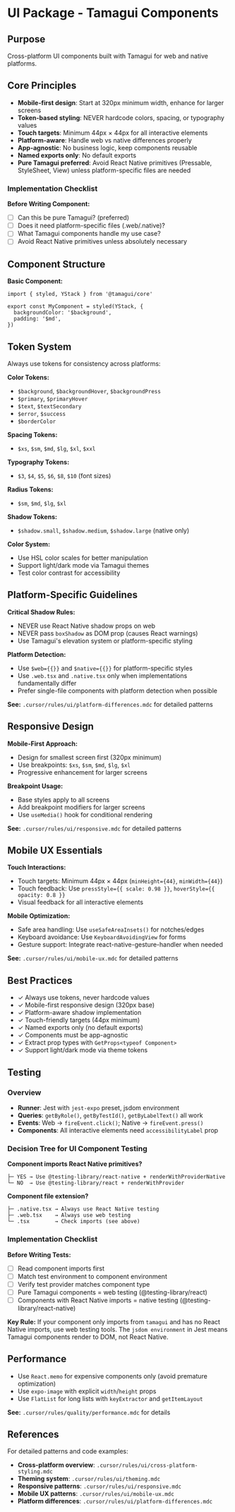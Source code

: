 # UI Package - Tamagui Components

## Purpose
Cross-platform UI components built with Tamagui for web and native platforms.

## Core Principles
- **Mobile-first design**: Start at 320px minimum width, enhance for larger screens
- **Token-based styling**: NEVER hardcode colors, spacing, or typography values
- **Touch targets**: Minimum 44px × 44px for all interactive elements
- **Platform-aware**: Handle web vs native differences properly
- **App-agnostic**: No business logic, keep components reusable
- **Named exports only**: No default exports
- **Pure Tamagui preferred**: Avoid React Native primitives (Pressable, StyleSheet, View) unless platform-specific files are needed

### Implementation Checklist

**Before Writing Component:**
- [ ] Can this be pure Tamagui? (preferred)
- [ ] Does it need platform-specific files (.web/.native)?
- [ ] What Tamagui components handle my use case?
- [ ] Avoid React Native primitives unless absolutely necessary

## Component Structure

**Basic Component:**
```tsx
import { styled, YStack } from '@tamagui/core'

export const MyComponent = styled(YStack, {
  backgroundColor: '$background',
  padding: '$md',
})
```

## Token System
Always use tokens for consistency across platforms:

**Color Tokens:**
- `$background`, `$backgroundHover`, `$backgroundPress`
- `$primary`, `$primaryHover`
- `$text`, `$textSecondary`
- `$error`, `$success`
- `$borderColor`

**Spacing Tokens:**
- `$xs`, `$sm`, `$md`, `$lg`, `$xl`, `$xxl`

**Typography Tokens:**
- `$3`, `$4`, `$5`, `$6`, `$8`, `$10` (font sizes)

**Radius Tokens:**
- `$sm`, `$md`, `$lg`, `$xl`

**Shadow Tokens:**
- `$shadow.small`, `$shadow.medium`, `$shadow.large` (native only)

**Color System:**
- Use HSL color scales for better manipulation
- Support light/dark mode via Tamagui themes
- Test color contrast for accessibility

## Platform-Specific Guidelines

**Critical Shadow Rules:**
- NEVER use React Native shadow props on web
- NEVER pass `boxShadow` as DOM prop (causes React warnings)
- Use Tamagui's elevation system or platform-specific styling

**Platform Detection:**
- Use `$web={{}}` and `$native={{}}` for platform-specific styles
- Use `.web.tsx` and `.native.tsx` only when implementations fundamentally differ
- Prefer single-file components with platform detection when possible

**See:** `.cursor/rules/ui/platform-differences.mdc` for detailed patterns

## Responsive Design

**Mobile-First Approach:**
- Design for smallest screen first (320px minimum)
- Use breakpoints: `$xs`, `$sm`, `$md`, `$lg`, `$xl`
- Progressive enhancement for larger screens

**Breakpoint Usage:**
- Base styles apply to all screens
- Add breakpoint modifiers for larger screens
- Use `useMedia()` hook for conditional rendering

**See:** `.cursor/rules/ui/responsive.mdc` for detailed patterns

## Mobile UX Essentials

**Touch Interactions:**
- Touch targets: Minimum 44px × 44px (`minHeight={44}`, `minWidth={44}`)
- Touch feedback: Use `pressStyle={{ scale: 0.98 }}`, `hoverStyle={{ opacity: 0.8 }}`
- Visual feedback for all interactive elements

**Mobile Optimization:**
- Safe area handling: Use `useSafeAreaInsets()` for notches/edges
- Keyboard avoidance: Use `KeyboardAvoidingView` for forms
- Gesture support: Integrate react-native-gesture-handler when needed

**See:** `.cursor/rules/ui/mobile-ux.mdc` for detailed patterns

## Best Practices

- ✓ Always use tokens, never hardcode values
- ✓ Mobile-first responsive design (320px base)
- ✓ Platform-aware shadow implementation
- ✓ Touch-friendly targets (44px minimum)
- ✓ Named exports only (no default exports)
- ✓ Components must be app-agnostic
- ✓ Extract prop types with `GetProps<typeof Component>`
- ✓ Support light/dark mode via theme tokens

## Testing

### Overview
- **Runner**: Jest with `jest-expo` preset, jsdom environment
- **Queries**: `getByRole()`, `getByTestId()`, `getByLabelText()` all work
- **Events**: Web → `fireEvent.click()`; Native → `fireEvent.press()`
- **Components**: All interactive elements need `accessibilityLabel` prop

### Decision Tree for UI Component Testing

**Component imports React Native primitives?**
```
├─ YES → Use @testing-library/react-native + renderWithProviderNative
└─ NO  → Use @testing-library/react + renderWithProvider
```

**Component file extension?**
```
├─ .native.tsx → Always use React Native testing
├─ .web.tsx    → Always use web testing  
└─ .tsx        → Check imports (see above)
```

### Implementation Checklist

**Before Writing Tests:**
- [ ] Read component imports first
- [ ] Match test environment to component environment
- [ ] Verify test provider matches component type
- [ ] Pure Tamagui components = web testing (@testing-library/react)
- [ ] Components with React Native imports = native testing (@testing-library/react-native)

**Key Rule:** If your component only imports from `tamagui` and has no React Native imports, use web testing tools. The `jsdom environment` in Jest means Tamagui components render to DOM, not React Native.

## Performance
- Use `React.memo` for expensive components only (avoid premature optimization)
- Use `expo-image` with explicit `width`/`height` props
- Use `FlatList` for long lists with `keyExtractor` and `getItemLayout`

**See:** `.cursor/rules/quality/performance.mdc` for details

## References

For detailed patterns and code examples:
- **Cross-platform overview**: `.cursor/rules/ui/cross-platform-styling.mdc`
- **Theming system**: `.cursor/rules/ui/theming.mdc`
- **Responsive patterns**: `.cursor/rules/ui/responsive.mdc`
- **Mobile UX patterns**: `.cursor/rules/ui/mobile-ux.mdc`
- **Platform differences**: `.cursor/rules/ui/platform-differences.mdc`

